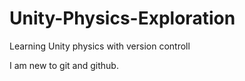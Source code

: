 # Unity-Physics-Exploration
Learning Unity physics with version controll

I am new to git and github.

